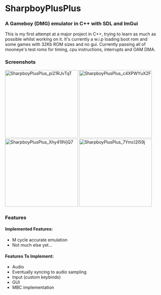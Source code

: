 # SharpboyPlusPlus 
### A Gameboy (DMG) emulator in C++ with SDL and ImGui
This is my first attempt at a major project in C++, trying to learn as much as possible whilst working on it. It's currently a w.i.p loading boot rom and some games with 32Kb ROM sizes and no gui. Currently passing all of mooneye's test roms for timing, cpu instructions, interrupts and OAM DMA.

### Screenshots
<img width="240" height="224" alt="SharpboyPlusPlus_pi21RJvTqT" src="https://github.com/user-attachments/assets/c9ad6b46-a5cc-485c-9d71-c10c5b8087ed"/>      
<img width="240" height="224" alt="SharpboyPlusPlus_c4XPWYuX2F" src="https://github.com/user-attachments/assets/6a2d8a4d-e740-4bec-9c7b-cb1bd8d300d1" />

<img width="240" height="224" alt="SharpboyPlusPlus_Xhy419VjQ7" src="https://github.com/user-attachments/assets/be04e676-ea3d-47cf-8ef7-0151742b8bb0" />
<img width="240" height="224" alt="SharpboyPlusPlus_7YmcI2I59j" src="https://github.com/user-attachments/assets/421c5f11-a8bf-4e81-bfec-39204ece3a76" />

### Features
#### Implemented Features:
- M cycle accurate emulation
- Not much else yet...
  
#### Features To Implement:
- Audio
- Eventually syncing to audio sampling
- Input (custom keybinds)
- GUI
- MBC implementation
